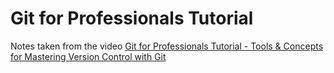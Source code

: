 # Git for Professionals Tutorial

Notes taken from the video [Git for Professionals Tutorial - Tools & Concepts for Mastering Version Control with Git](https://www.youtube.com/watch?v=Uszj_k0DGsg)
